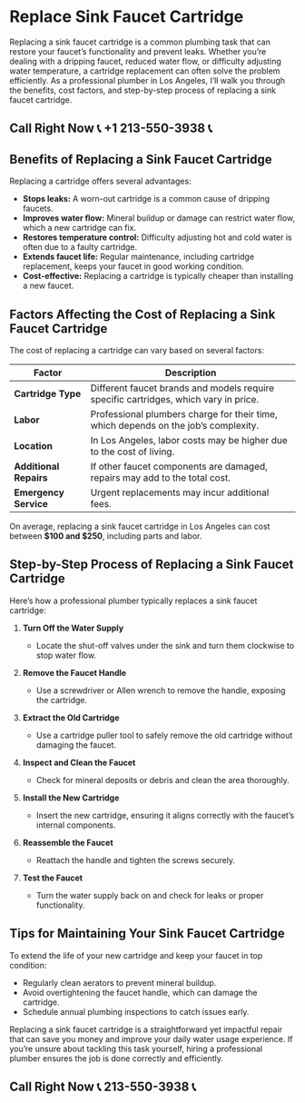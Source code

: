 # Replace Sink Faucet Cartridge  

Replacing a sink faucet cartridge is a common plumbing task that can restore your faucet’s functionality and prevent leaks. Whether you’re dealing with a dripping faucet, reduced water flow, or difficulty adjusting water temperature, a cartridge replacement can often solve the problem efficiently. As a professional plumber in Los Angeles, I’ll walk you through the benefits, cost factors, and step-by-step process of replacing a sink faucet cartridge.  

## Call Right Now 📞 +1 213-550-3938 📞

## Benefits of Replacing a Sink Faucet Cartridge  

Replacing a cartridge offers several advantages:  
- **Stops leaks:** A worn-out cartridge is a common cause of dripping faucets.  
- **Improves water flow:** Mineral buildup or damage can restrict water flow, which a new cartridge can fix.  
- **Restores temperature control:** Difficulty adjusting hot and cold water is often due to a faulty cartridge.  
- **Extends faucet life:** Regular maintenance, including cartridge replacement, keeps your faucet in good working condition.  
- **Cost-effective:** Replacing a cartridge is typically cheaper than installing a new faucet.  

## Factors Affecting the Cost of Replacing a Sink Faucet Cartridge  

The cost of replacing a cartridge can vary based on several factors:  

| **Factor**                | **Description**                                                                 |  
|----------------------------|---------------------------------------------------------------------------------|  
| **Cartridge Type**         | Different faucet brands and models require specific cartridges, which vary in price. |  
| **Labor**                  | Professional plumbers charge for their time, which depends on the job’s complexity. |  
| **Location**               | In Los Angeles, labor costs may be higher due to the cost of living.            |  
| **Additional Repairs**     | If other faucet components are damaged, repairs may add to the total cost.      |  
| **Emergency Service**      | Urgent replacements may incur additional fees.                                  |  

On average, replacing a sink faucet cartridge in Los Angeles can cost between **$100 and $250**, including parts and labor.  

## Step-by-Step Process of Replacing a Sink Faucet Cartridge  

Here’s how a professional plumber typically replaces a sink faucet cartridge:  

1. **Turn Off the Water Supply**  
   - Locate the shut-off valves under the sink and turn them clockwise to stop water flow.  

2. **Remove the Faucet Handle**  
   - Use a screwdriver or Allen wrench to remove the handle, exposing the cartridge.  

3. **Extract the Old Cartridge**  
   - Use a cartridge puller tool to safely remove the old cartridge without damaging the faucet.  

4. **Inspect and Clean the Faucet**  
   - Check for mineral deposits or debris and clean the area thoroughly.  

5. **Install the New Cartridge**  
   - Insert the new cartridge, ensuring it aligns correctly with the faucet’s internal components.  

6. **Reassemble the Faucet**  
   - Reattach the handle and tighten the screws securely.  

7. **Test the Faucet**  
   - Turn the water supply back on and check for leaks or proper functionality.  

## Tips for Maintaining Your Sink Faucet Cartridge  

To extend the life of your new cartridge and keep your faucet in top condition:  
- Regularly clean aerators to prevent mineral buildup.  
- Avoid overtightening the faucet handle, which can damage the cartridge.  
- Schedule annual plumbing inspections to catch issues early.  

Replacing a sink faucet cartridge is a straightforward yet impactful repair that can save you money and improve your daily water usage experience. If you’re unsure about tackling this task yourself, hiring a professional plumber ensures the job is done correctly and efficiently.
## Call Right Now 📞 213-550-3938 📞